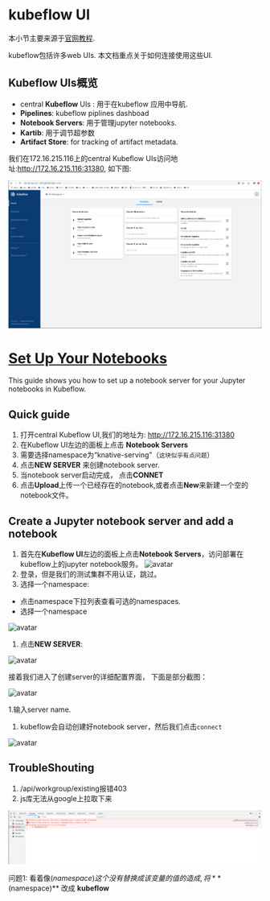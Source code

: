 # kubeflow UI
本小节主要来源于[官网教程](https://www.kubeflow.org/docs/other-guides/accessing-uis/). 

kubeflow包括许多web UIs. 本文档重点关于如何连接使用这些UI.


## Kubeflow UIs概览

* central **Kubeflow** UIs : 用于在kubeflow 应用中导航.
* **Pipelines**: kubeflow piplines dashboad
* **Notebook Servers**: 用于管理jupyter notebooks.
* **Kartib**: 用于调节超参数
* **Artifact Store**: for tracking of artifact metadata.

我们在172.16.215.116上的central Kubeflow UIs访问地址:http://172.16.215.116:31380, 如下图:

![avatar](./images/kubeflow_central_dashboard.png)

# [Set Up Your Notebooks](https://www.kubeflow.org/docs/notebooks/setup/)

This guide shows you how to set up a notebook server for your Jupyter notebooks in Kubeflow.

## Quick guide

1. 打开central Kubeflow UI,我们的地址为: http://172.16.215.116:31380
1. 在Kubeflow UI左边的面板上点击 **Notebook Servers**
1. 需要选择namespace为“knative-serving”（`这块似乎有点问题`）
1. 点击**NEW SERVER** 来创建notebook server.
1. 当notebook server启动完成， 点击**CONNET**
1. 点击**Upload**上传一个已经存在的notebook,或者点击**New**来新建一个空的notebook文件。

## Create a Jupyter notebook server and add a notebook
1. 首先在**Kubeflow UI**左边的面板上点击**Notebook Servers**，访问部署在kubeflow上的jupyter notebook服务。
![avatar](https://www.kubeflow.org/docs/images/jupyterlink.png)
1. 登录，但是我们的测试集群不用认证，跳过。
1. 选择一个namespace:
  * 点击namespace下拉列表查看可选的namespaces.
  * 选择一个namespace

![avatar](https://www.kubeflow.org/docs/images/notebooks-namespace.png)
1. 点击**NEW SERVER**:

  ![avatar](https://www.kubeflow.org/docs/images/add-notebook-server.png)
  
  接着我们进入了创建server的详细配置界面， 下面是部分截图：
  
  ![avatar](https://www.kubeflow.org/docs/images/new-notebook-server.png)
  
 1.输入server name.
 
 1. kubeflow会自动创建好notebook server，然后我们点击`connect`
 
 ![avatar](./images/kubeflow_nynotebook_server.png)
  



## TroubleShouting
1. /api/workgroup/existing报错403
1. js库无法从google上拉取下来

![avatar](./images/workgroup_jquery.png)

问题1: 看着像$(namespace)这个没有替换成该变量的值的造成,将 **$(namespace)** 改成 **kubeflow**


